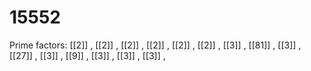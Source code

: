 # 15552

Prime factors: [[2]] , [[2]] , [[2]] , [[2]] , [[2]] , [[2]] , [[3]] , [[81]] , [[3]] , [[27]] , [[3]] , [[9]] , [[3]] , [[3]] , [[3]] , 